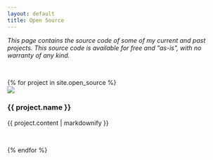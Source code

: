 ```yaml
---
layout: default
title: Open Source
---
```


*This page contains the source code of some of my current and past projects. This source code is available for free and "as-is", with no warranty of any kind.*

<p>&nbsp;</p>
{% for project in site.open_source %}
<div class="row">
  <div class="col-md-12">
    <img src="images/{{ project.image }}" class="icon">
    <h3>{{ project.name }}</h3>
    {{ project.content | markdownify }}
    <p>&nbsp;</p>
  </div>
</div>
{% endfor %}
